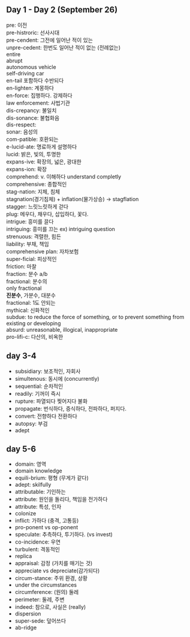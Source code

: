 ## Day 1 - Day 2 (September 26)

pre: 이전  
pre-histroric: 선사시대  
pre-cendent: 그전에 일어난 적이 있는  
unpre-cedent: 한번도 일어난 적이 없는 (전례없는)  
entire  
abrupt  
autonomous vehicle  
self-driving car  
en-tail 포함하다 수반되다  
en-lighten: 계몽하다  
en-force: 집행하다. 강제하다  
law enforcement: 사법기관  
dis-crepancy: 불일치  
dis-sonance: 불협화음  
dis-respect:   
sonar: 음성의  
com-patible: 호환되는  
e-lucid-ate: 명료하게 설명하다  
lucid: 밝은, 빛의, 투명한  
expans-ive: 확장의, 넓은, 광대한  
expans-ion: 확장  
comprehend: v. 이해하다 understand completly   
comprehensive: 종합적인  
stag-nation: 지체, 침체  
stagnation(경기침체) + inflation(물가상승) -> stagflation  
stagger: 느릿느릿하게 걷다  
plug: 메우다, 채우다, 삽입하다, 꽃다.  
intrigue: 흥미를 끌다  
intriguing: 흥미를 끄는 ex) intriguing question  
strenuous: 격렬한, 힘든  
liability: 부채, 책임  
comprehensive plan: 자차보험  
super-ficial: 피상적인  
friction: 마찰  
fraction: 분수 a/b  
fractional: 분수의  
only fractional  
**진분수**, 가분수, 대분수  
fractional: 1도 안되는   
mythical: 신화적인  
subdue: to reduce the force of something, or to prevent something from existing or developing  
absurd: unreasonable, illogical, inappropriate  
pro-lifi-c: 다산의, 비옥한  

## day 3-4

+ subsidiary: 보조적인, 자회사 
+ simultenous: 동시에 (concurrently)
+ sequential: 순차적인 
+ readily: 기꺼이 즉시
+ rupture: 파열되다 찢어지다 불화
+ propagate: 번식하다, 증식하다, 전파하다, 퍼지다.
+ convert: 전향하다 전환하다
+ autopsy: 부검
+ adept

## day 5-6

+ domain: 영역
+ domain knowledge
+ equili-brium: 평형 (무게가 같다)
+ adept: skilfully
+ attributable: 기인하는
+ attribute: 원인을 돌리다, 책임을 전가하다
+ attribute: 특성, 인자
+ colonize
+ inflict: 가하다 (충격, 고통등)
+ pro-ponent vs op-ponent
+ speculate: 추측하다, 투기하다. (vs invest)
+ co-incidence: 우연
+ turbulent: 격동적인
+ replica
+ appraisal: 감정 (가치를 매기는 것)
+ appreciate vs depreciate(감가되다)
+ circum-stance: 주위 환경, 상황
+ under the circumstances
+ circumference: (원의) 둘레
+ perimeter: 둘레, 주변
+ indeed: 참으로, 사실은 (really)
+ dispersion
+ super-sede: 덮어쓰다
+ ab-ridge

